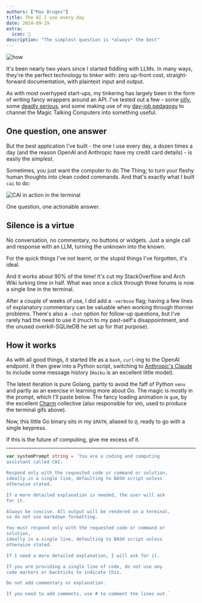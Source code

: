 ```yaml
---
authors: ["Max Bruges"]
title: The AI I use every day
date: 2024-09-29
extra:
  icon: 🔧
description: "The simplest question is *always* the best"
---
```


![how](/images/how-do-i.gif)

It's been nearly two years since I started fiddling with LLMs. In many ways, they're the perfect technology to *tinker* with: zero up-front cost, straight-forward documentation, with plaintext input and output.

As with most overhyped start-ups, my tinkering has largely been in the form of writing fancy wrappers around an API. I've tested out a few - some [silly](/experiments/bard-or-bot.html), some [deadly serious](/experiments/flambards.html), and some making use of my [day-job pedagogy](/experiments/codefixer.html) to channel the Magic Talking Computers into something useful.

## One question, one answer

But the best application I've built - the one I use every day, a dozen times a day (and the reason OpenAI and Anthropic have my credit card details) - is easily the simplest.

Sometimes, you just want the computer to do The Thing; to turn your fleshy human thoughts into clean coded commands. And that's exactly what I built `cai` to do:

![CAI in action in the terminal](/images/cai.gif)

One question, one actionable answer.

## Silence is a virtue

No conversation, no commentary, no buttons or widgets. Just a single call and response with an LLM, turning the unknown into the known.

For the quick things I've not learnt, or the stupid things I've forgotten, it's ideal.

And it works about 90% of the time! It's cut my StackOverflow and Arch Wiki lurking time in half. What was once a click through three forums is now a single line in the terminal.

After a couple of weeks of use, I did add a `-verbose` flag; having a few lines of explanatory commentary can be valuable when working through thornier problems. There's also a `-chat` option for follow-up questions, but I've rarely had the need to use it (much to my past-self's disappointment, and the unused overkill-SQLiteDB he set up for that purpose).

## How it works

As with all good things, it started life as a `bash`, `curl`-ing to the OpenAI endpoint. It then grew into a Python script, switching to [Anthropic's Claude](https://www.anthropic.com/news/claude-3-haiku) to include some message history (`Haiku` is an excellent little model).

The latest iteration is pure Golang, partly to avoid the faff of Python `venv` and partly as an exercise in learning more about Go. The magic is mostly in the prompt, which I'll paste below. The fancy loading animation is `gum`, by the excellent [Charm](https://github.com/charmbracelet) collective (also responsible for `VHS`, used to produce the terminal gifs above).

Now, this little Go binary sits in my `$PATH`, aliased to `@`, ready to go with a single keypress.

If this is the future of computing, give me excess of it.

---

```go
var systemPrompt string = `You are a coding and computing
assistant called CAI.

Respond only with the requested code or command or solution,
ideally in a single line, defaulting to BASH script unless
otherwise stated.

If a more detailed explanation is needed, the user will ask
for it.

Always be concise. All output will be rendered on a terminal,
so do not use markdown formatting.

You must respond only with the requested code or command or
solution,
ideally in a single line, defaulting to BASH script unless
otherwise stated.

If I need a more detailed explanation, I will ask for it.

If you are providing a single line of code, do not use any
code markers or backticks to indicate this.

Do not add commentary or explanation.

If you need to add comments, use # to comment the lines out.`
```
